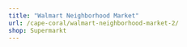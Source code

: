 ```yaml
---
title: "Walmart Neighborhood Market"
url: /cape-coral/walmart-neighborhood-market-2/
shop: Supermarkt
---
```

